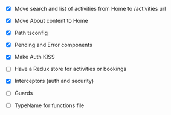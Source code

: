 - [x] Move search and list of activities from Home to /activities url
- [x] Move About content to Home
- [x] Path tsconfig
- [x] Pending and Error components
- [x] Make Auth KISS

- [ ] Have a Redux store for activities or bookings
- [x] Interceptors (auth and security)
- [ ] Guards
- [ ] TypeName for functions file
